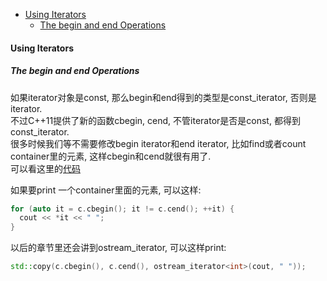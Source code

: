 <!-- TOC -->

- [Using Iterators](#using-iterators)
  - [The begin and end Operations](#the-begin-and-end-operations)

<!-- /TOC -->

<a id="markdown-using-iterators" name="using-iterators"></a>
#### Using Iterators

<a id="markdown-the-begin-and-end-operations" name="the-begin-and-end-operations"></a>
##### The begin and end Operations

如果iterator对象是const, 那么begin和end得到的类型是const_iterator, 否则是iterator.  
不过C++11提供了新的函数cbegin, cend, 不管iterator是否是const, 都得到const_iterator.  
很多时候我们等不需要修改begin iterator和end iterator, 比如find或者count container里的元素, 这样cbegin和cend就很有用了.  
可以看这里的<a href="code/chapter_10_generic_algorithms/10.1.overview.cpp">代码</a>

如果要print 一个container里面的元素, 可以这样:
```cpp
for (auto it = c.cbegin(); it != c.cend(); ++it) {
  cout << *it << " ";
}
```
以后的章节里还会讲到ostream_iterator, 可以这样print:
```cpp
std::copy(c.cbegin(), c.cend(), ostream_iterator<int>(cout, " "));
```